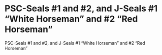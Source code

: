 # PSC-Seals  #1 and #2, and J-Seals  #1 “White Horseman” and #2 “Red Horseman”

PSC-Seals  #1 and #2, and J-Seals  #1 “White Horseman” and #2 “Red Horseman”
